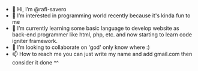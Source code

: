 - 👋 Hi, I’m @rafi-savero
- 👀 I’m interested in programming world recently because it's kinda fun to me
- 🌱 I’m currently learning some basic language to develop website as back-end programmer like html, php, etc. and now starting to learn code igniter framework.
- 💞️ I’m looking to collaborate on 'god' only know where :)
- 📫 How to reach me you can just write my name and add gmail.com then consider it done ^^

<!---
rafi-savero/rafi-savero is a ✨ special ✨ repository because its `README.md` (this file) appears on your GitHub profile.
You can click the Preview link to take a look at your changes.
--->
